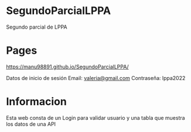 # SegundoParcialLPPA
Segundo parcial de LPPA

# Pages
https://manu98891.github.io/SegundoParcialLPPA/

Datos de inicio de sesión
Email: valeria@gmail.com 
Contraseña: lppa2022

# Informacion
Esta web consta de un Login para validar usuario y una tabla que muestra los datos de una API

